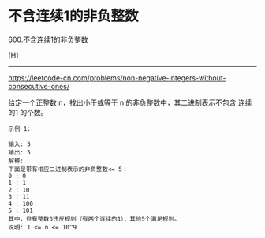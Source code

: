 # 不含连续1的非负整数

600.不含连续1的非负整数 

[H]


---

https://leetcode-cn.com/problems/non-negative-integers-without-consecutive-ones/


给定一个正整数 n，找出小于或等于 n 的非负整数中，其二进制表示不包含 连续的1 的个数。
```
示例 1:

输入: 5
输出: 5
解释: 
下面是带有相应二进制表示的非负整数<= 5：
0 : 0
1 : 1
2 : 10
3 : 11
4 : 100
5 : 101
其中，只有整数3违反规则（有两个连续的1），其他5个满足规则。
说明: 1 <= n <= 10^9
```